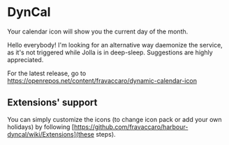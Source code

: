 # DynCal

Your calendar icon will show you the current day of the month.

Hello everybody! I'm looking for an alternative way daemonize the service, as it's not triggered while Jolla is in deep-sleep. Suggestions are highly appreciated.

For the latest release, go to https://openrepos.net/content/fravaccaro/dynamic-calendar-icon

## Extensions' support

You can simply customize the icons (to change icon pack or add your own holidays) by following [https://github.com/fravaccaro/harbour-dyncal/wiki/Extensions](these steps).